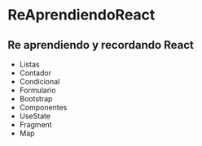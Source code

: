 # ReAprendiendoReact

## Re aprendiendo y recordando React
* Listas
* Contador
* Condicional
* Formulario
* Bootstrap
* Componentes
* UseState
* Fragment
* Map
